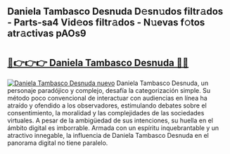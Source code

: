 ## Daniela Tambasco Desnuda D𝚎sn𝚞dos filtr𝚊dos - Parts-sa4 Vid𝚎os filtr𝚊dos - N𝚞evas f𝚘tos atr𝚊ctivas pAOs9

# <h2><a href="http://mbcpfv.tromn.icu/?c=Daniela+Tambasco+Desnuda">🔗👉👉👉 Daniela Tambasco Desnuda 🔗🔗</a></h2>

[![Daniela Tambasco Desnuda nuevo](https://i.imgur.com/pEAQMta.gif)](http://mbcpfv.tromn.icu/?c=Daniela+Tambasco+Desnuda)
Daniela Tambasco Desnuda, un personaje paradójico y complejo, desafía la categorización simple. Su método poco convencional de interactuar con audiencias en línea ha atraído y ofendido a los observadores, estimulando debates sobre el consentimiento, la moralidad y las complejidades de las sociedades virtuales. A pesar de la ambigüedad de sus intenciones, su huella en el ámbito digital es imborrable. Armada con un espíritu inquebrantable y un atractivo innegable, la influencia de Daniela Tambasco Desnuda en el panorama digital no tiene paralelo.
